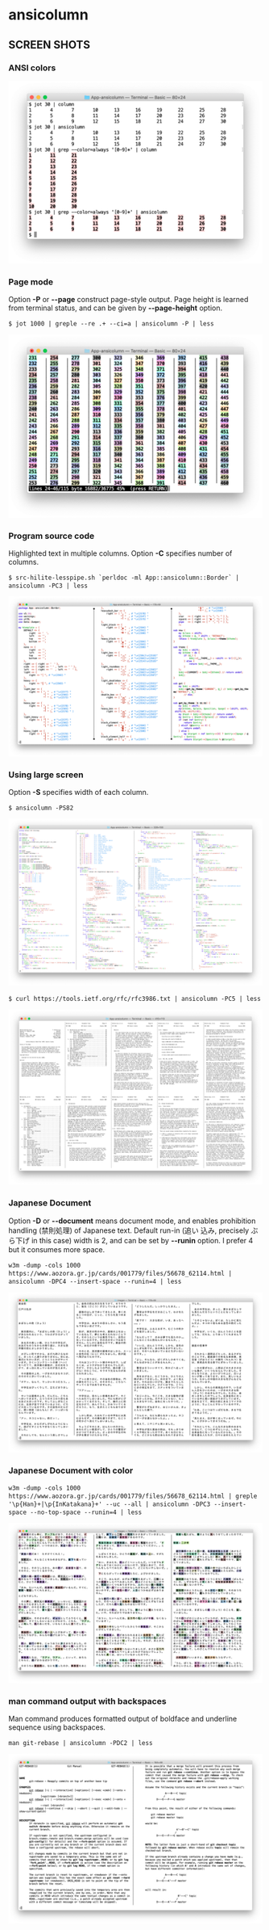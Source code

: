 # ansicolumn

## SCREEN SHOTS

### ANSI colors

![grep](https://raw.githubusercontent.com/kaz-utashiro/App-ansicolumn/master/images/ac-grep.png)

### Page mode

Option **-P** or **--page** construct page-style output.  Page height
is learned from terminal status, and can be given by **--page-height**
option.

```
$ jot 1000 | greple --re .+ --ci=a | ansicolumn -P | less
```

![page-option](https://raw.githubusercontent.com/kaz-utashiro/App-ansicolumn/master/images/ac-page-option.png)

### Program source code

Highlighted text in multiple columns.  Option **-C** specifies number
of columns.

```
$ src-hilite-lesspipe.sh `perldoc -ml App::ansicolumn::Border` | ansicolumn -PC3 | less
```

![color-code](https://raw.githubusercontent.com/kaz-utashiro/App-ansicolumn/master/images/ac-color-code.png)

### Using large screen

Option **-S** specifies width of each column.

```
$ ansicolumn -PS82
```

![large-screen](https://raw.githubusercontent.com/kaz-utashiro/App-ansicolumn/master/images/ac-large-screen.png)

```
$ curl https://tools.ietf.org/rfc/rfc3986.txt | ansicolumn -PC5 | less

```

![rfc](https://raw.githubusercontent.com/kaz-utashiro/App-ansicolumn/master/images/ac-rfc.png)

### Japanese Document

Option **-D** or **--document** means document mode, and enables
prohibition handling (禁則処理) of Japanese text.  Default run-in (追い
込み, precisely ぶら下げ in this case) width is 2, and can be set by
**--runin** option.  I prefer 4 but it consumes more space.

```
w3m -dump -cols 1000 https://www.aozora.gr.jp/cards/001779/files/56678_62114.html | ansicolumn -DPC4 --insert-space --runin=4 | less
```

![document](https://raw.githubusercontent.com/kaz-utashiro/App-ansicolumn/master/images/ac-japanese-document.png)

### Japanese Document with color

```
w3m -dump -cols 1000 https://www.aozora.gr.jp/cards/001779/files/56678_62114.html | greple '\p{Han}+|\p{InKatakana}+' --uc --all | ansicolumn -DPC3 --insert-space --no-top-space --runin=4 | less
```

![japanese-color-document](https://raw.githubusercontent.com/kaz-utashiro/App-ansicolumn/master/images/ac-japanese-color-document.png)

### man command output with backspaces

Man command produces formatted output of boldface and underline
sequence using backspaces.

```
man git-rebase | ansicolumn -PDC2 | less
```

![man](https://raw.githubusercontent.com/kaz-utashiro/App-ansicolumn/master/images/ac-man.png)
